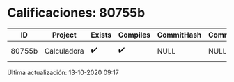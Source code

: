 # Calificaciones: 80755b
|ID|Project|Exists|Compiles|CommitHash|CommitDate|CheckDate|Comments|
|-|-|-|-|-|-|-|-|
|80755b|Calculadora|✔️|✔️|NULL|NULL|NULL|No tienes ningún archivo en Isaac-Vargas/PracticasComputacionI/Calculadora|

Última actualización: 13-10-2020 09:17